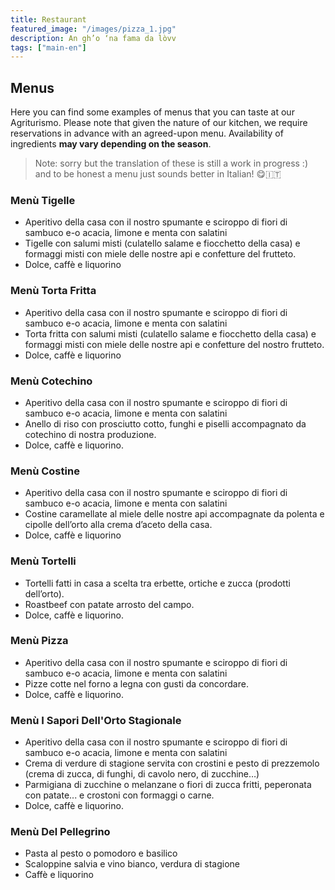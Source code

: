 ```yaml
---
title: Restaurant
featured_image: "/images/pizza_1.jpg"
description: An gh’o ‘na fama da lòvv
tags: ["main-en"]
---
```


## Menus

Here you can find some examples of menus that you can taste at our Agriturismo.
Please note that given the nature of our kitchen, we require reservations in advance
with an agreed-upon menu. Availability of ingredients **may vary depending on the
season**.

> Note: sorry but the translation of these is still a work in progress :) and to
> be honest a menu just sounds better in Italian! 😋🇮🇹

### Menù Tigelle

- Aperitivo della casa con il nostro spumante e sciroppo di fiori di sambuco e-o
  acacia, limone e menta con salatini
- Tigelle con salumi misti (culatello salame e fiocchetto della casa) e formaggi
  misti con miele delle nostre api e confetture del frutteto.
- Dolce, caffè e liquorino

### Menù Torta Fritta

- Aperitivo della casa con il nostro spumante e sciroppo di fiori di sambuco e-o
  acacia, limone e menta con salatini
- Torta fritta con salumi misti (culatello salame e fiocchetto della casa) e formaggi
  misti con miele delle nostre api e confetture del nostro frutteto.
- Dolce, caffè e liquorino

### Menù Cotechino

- Aperitivo della casa con il nostro spumante e sciroppo di fiori di sambuco e-o
  acacia, limone e menta con salatini
- Anello di riso con prosciutto cotto, funghi e piselli accompagnato da cotechino
  di nostra produzione.
- Dolce, caffè e liquorino.

### Menù Costine

- Aperitivo della casa con il nostro spumante e sciroppo di fiori di sambuco e-o
  acacia, limone e menta con salatini
- Costine caramellate al miele delle nostre api accompagnate da polenta e cipolle
  dell’orto alla crema d’aceto della casa.
- Dolce, caffè e liquorino

### Menù Tortelli

- Tortelli fatti in casa a scelta tra erbette, ortiche e zucca (prodotti dell’orto).
- Roastbeef con patate arrosto del campo.
- Dolce, caffè e liquorino.

### Menù Pizza

- Aperitivo della casa con il nostro spumante e sciroppo di fiori di sambuco e-o
  acacia, limone e menta con salatini
- Pizze cotte nel forno a legna con gusti da concordare.
- Dolce, caffè e liquorino.

### Menù I Sapori Dell'Orto Stagionale

- Aperitivo della casa con il nostro spumante e sciroppo di fiori di sambuco e-o
  acacia, limone e menta con salatini
- Crema di verdure di stagione servita con crostini e pesto di prezzemolo (crema
  di zucca, di funghi, di cavolo nero, di zucchine…)
- Parmigiana di zucchine o melanzane o fiori di zucca fritti, peperonata con patate...
  e crostoni con formaggi o carne.
- Dolce, caffè e liquorino.

### Menù Del Pellegrino

- Pasta al pesto o pomodoro e basilico
- Scaloppine salvia e vino bianco, verdura di stagione
- Caffè e liquorino
